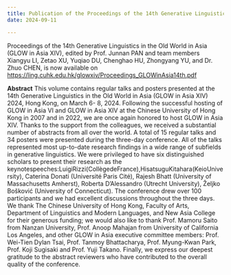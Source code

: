```yaml
---
title: Publication of the Proceedings of the 14th Generative Linguistics in the Old World in Asia (GLOW in Asia XIV)
date: 2024-09-11

---
```

Proceedings of the 14th Generative Linguistics in the Old World in Asia (GLOW in Asia XIV), edited by Prof. Junnan PAN and team members Xiangyu LI, Zetao XU, Yuqiao DU, Chenghao HU, Zhongyang YU, and Dr. Zhuo CHEN, is now available on https://ling.cuhk.edu.hk/glowxiv/Proceedings_GLOWinAsia14th.pdf

<!--more-->

**Abstract**
This volume contains regular talks and posters presented at the 14th Generative Linguistics in the Old World in Asia (GLOW in Asia XIV) 2024, Hong Kong, on March 6- 8, 2024. Following the successful hosting of GLOW in Asia VI and GLOW in Asia XIV at the Chinese University of Hong Kong in 2007 and in 2022, we are once again honored to host GLOW in Asia XIV. Thanks to the support from the colleagues, we received a substantial number of abstracts from all over the world. A total of 15 regular talks and 34 posters were presented during the three-day conference. All of the talks represented most up-to-date research findings in a wide range of subfields in generative linguistics. We were privileged to have six distinguished scholars to present their research as the keynotespeeches:LuigiRizzi(CollègedeFrance),HisatsuguKitahara(KeioUniversity), Caterina Donati (Université Paris Cité), Rajesh Bhatt (University of Massachusetts Amherst), Roberta D’Alessandro (Utrecht University), Željko Bošković (University of Connecticut). The conference drew over 100 participants and we had excellent discussions throughout the three days. We thank The Chinese University of Hong Kong, Faculty of Arts, Department of Linguistics and Modern Languages, and New Asia College for their generous funding; we would also like to thank Prof. Mamoru Saito from Nanzan University, Prof. Anoop Mahajan from University of California Los Angeles, and other GLOW in Asia executive committee members: Prof. Wei-Tien Dylan Tsai, Prof. Tanmoy Bhattacharya, Prof. Myung-Kwan Park, Prof. Koji Sugisaki and Prof. Yuji Takano. Finally, we express our deepest gratitude to the abstract reviewers who have contributed to the overall quality of the conference. 
 
